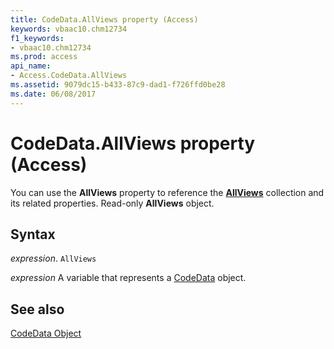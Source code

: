 ```yaml
---
title: CodeData.AllViews property (Access)
keywords: vbaac10.chm12734
f1_keywords:
- vbaac10.chm12734
ms.prod: access
api_name:
- Access.CodeData.AllViews
ms.assetid: 9079dc15-b433-87c9-dad1-f726ffd0be28
ms.date: 06/08/2017
---
```



# CodeData.AllViews property (Access)

You can use the  **AllViews** property to reference the **[AllViews](Access.AllViews.md)** collection and its related properties. Read-only **AllViews** object.


## Syntax

_expression_. `AllViews`

_expression_ A variable that represents a [CodeData](Access.CodeData.md) object.


## See also


[CodeData Object](Access.CodeData.md)

